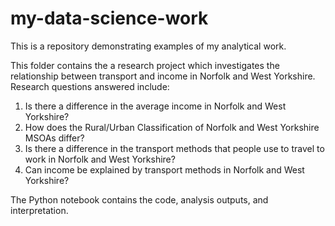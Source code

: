 # my-data-science-work
This is a repository demonstrating examples of my analytical work. 



This folder contains the a research project which investigates the relationship between transport and income in Norfolk and West Yorkshire. Research questions answered include:

1. Is there a difference in the average income in Norfolk and West Yorkshire?
2. How does the Rural/Urban Classification of Norfolk and West Yorkshire MSOAs differ?
3. Is there a difference in the transport methods that people use to travel to work in Norfolk and West Yorkshire?
4. Can income be explained by transport methods in Norfolk and West Yorkshire?
   
The Python notebook contains the code, analysis outputs, and interpretation.
